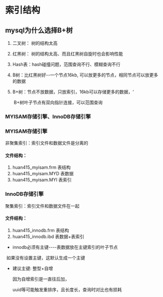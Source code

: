 # 索引结构

## mysql为什么选择B+树

1. 二叉树： 树的结构太高

2. 红黑树： 树的结构太高、而且红黑树自旋时也会影响性能

3. Hash表：hash碰撞问题，范围查询不行、模糊查询不行

4. B树：比红黑树好--一个节点16kb, 可以放更多的节点，相同节点可以放更多的数据

5. B+树：节点不放数据，只放索引，16kb可以存储更多的数据，‘

   ​             B+树叶子节点有双向指针连接，可以范围查询



### MYISAM存储引擎、InnoDB存储引擎

### MYISAM存储引擎

非聚集索引：索引文件和数据文件是分离的

#### 文件结构：

1. huan415_myisam.frm        表结构
2. huan415_myisam.MYD      表数据
3. huan415_myisam.MYI        表索引

### InnoDB存储引擎

聚集索引：索引文件和数据文件在一起

#### 文件结构：

1. huan415_innodb.frm         表结构
2. huan415_innodb.ibd          表数据+表索引

+ innodb必须有主键----表数据放在主键索引的叶子节点

​       如果没有设置主键，这默认生成一个主键

+ 建议主键: 整型+自增

  因为自增索引是一直往后加，

  uuid等可能触发重排序，且长度长，查询时对比也有损耗

